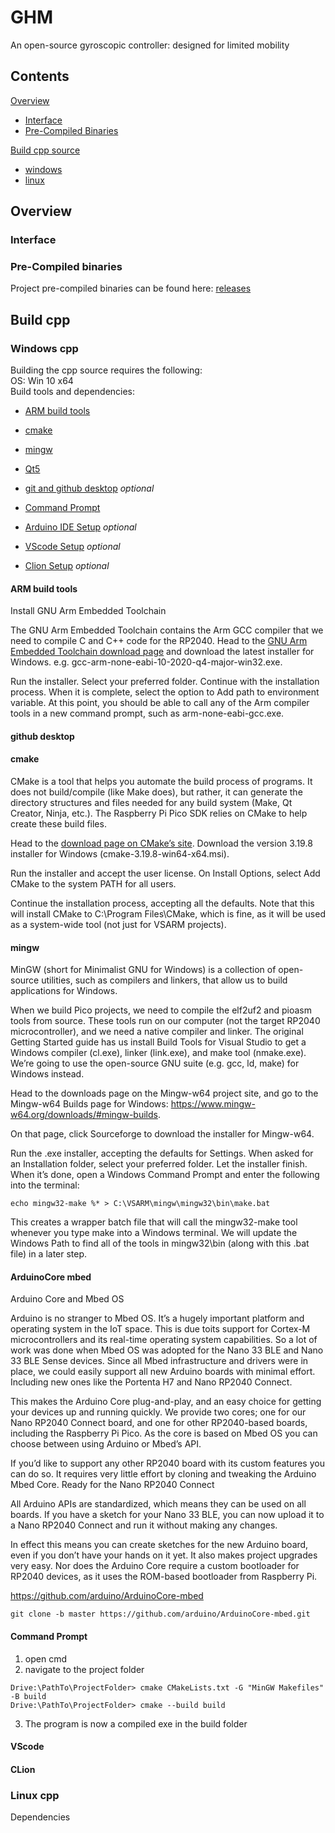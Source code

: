 # GHM
An open-source gyroscopic controller: designed for limited mobility
## Contents

[Overview](#Overview)
- [Interface](#Interface)
- [Pre-Compiled Binaries](#Pre-compiled-binaries)


[Build cpp source](#Build-cpp)
- [windows](#Windows-cpp)
- [linux](#Linux-cpp)


## Overview

### Interface


### Pre-Compiled binaries
Project pre-compiled binaries can be found here: [releases](https://github.com/ChromaticPanic/HeadGamingMouse/releases)

## Build cpp
### Windows cpp
Building the cpp source requires the following:  
OS: Win 10 x64  
Build tools and dependencies:  
- [ARM build tools](#ARM-build-tools)  
- [cmake](#cmake)  
- [mingw](#mingw)  
- [Qt5](#Qt5) 

- [git and github desktop](#github-desktop) *optional*   
- [Command Prompt](####Command-Prompt)  
- [Arduino IDE Setup](#Arduino) *optional*
- [VScode Setup](#VScode) *optional*  
- [Clion Setup](#CLion) *optional*  
 

#### ARM build tools

Install GNU Arm Embedded Toolchain

The GNU Arm Embedded Toolchain contains the Arm GCC compiler that we need to compile C and C++ code for the RP2040. Head to the [GNU Arm Embedded Toolchain download page](https://developer.arm.com/tools-and-software/open-source-software/developer-tools/gnu-toolchain/gnu-rm/downloads) and download the latest installer for Windows. e.g. gcc-arm-none-eabi-10-2020-q4-major-win32.exe.

Run the installer. Select your preferred folder. Continue with the installation process. When it is complete, select the option to Add path to environment variable. At this point, you should be able to call any of the Arm compiler tools in a new command prompt, such as arm-none-eabi-gcc.exe.

#### github desktop

#### cmake

CMake is a tool that helps you automate the build process of programs. It does not build/compile (like Make does), but rather, it can generate the directory structures and files needed for any build system (Make, Qt Creator, Ninja, etc.). The Raspberry Pi Pico SDK relies on CMake to help create these build files.  

Head to the [download page on CMake’s site](https://cmake.org/download/). Download the version 3.19.8 installer for Windows (cmake-3.19.8-win64-x64.msi).  

Run the installer and accept the user license. On Install Options, select Add CMake to the system PATH for all users.  

Continue the installation process, accepting all the defaults. Note that this will install CMake to C:\Program Files\CMake, which is fine, as it will be used as a system-wide tool (not just for VSARM projects).  

#### mingw

MinGW (short for Minimalist GNU for Windows) is a collection of open-source utilities, such as compilers and linkers, that allow us to build applications for Windows.  

When we build Pico projects, we need to compile the elf2uf2 and pioasm tools from source. These tools run on our computer (not the target RP2040 microcontroller), and we need a native compiler and linker. The original Getting Started guide has us install Build Tools for Visual Studio to get a Windows compiler (cl.exe), linker (link.exe), and make tool (nmake.exe). We’re going to use the open-source GNU suite (e.g. gcc, ld, make) for Windows instead.  

Head to the downloads page on the Mingw-w64 project site, and go to the Mingw-w64 Builds page for Windows: https://www.mingw-w64.org/downloads/#mingw-builds.  

On that page, click Sourceforge to download the installer for Mingw-w64.  

Run the .exe installer, accepting the defaults for Settings. When asked for an Installation folder, select your preferred folder. Let the installer finish. When it’s done, open a Windows Command Prompt and enter the following into the terminal:  

````
echo mingw32-make %* > C:\VSARM\mingw\mingw32\bin\make.bat
````

This creates a wrapper batch file that will call the mingw32-make tool whenever you type make into a Windows terminal. We will update the Windows Path to find all of the tools in mingw32\bin (along with this .bat file) in a later step.  


#### ArduinoCore mbed

Arduino Core and Mbed OS

Arduino is no stranger to Mbed OS. It’s a hugely important platform and operating system in the IoT space. This is due toits support for Cortex-M microcontrollers and its real-time operating system capabilities. So a lot of work was done when Mbed OS was adopted for the Nano 33 BLE and Nano 33 BLE Sense devices. Since all Mbed infrastructure and drivers were in place, we could easily support all new Arduino boards with minimal effort. Including new ones like the Portenta H7 and Nano RP2040 Connect.

This makes the Arduino Core plug-and-play, and an easy choice for getting your devices up and running quickly. We provide two cores; one for our Nano RP2040 Connect board, and one for other RP2040-based boards, including the Raspberry Pi Pico. As the core is based on Mbed OS you can choose between using Arduino or Mbed’s API.

If you’d like to support any other RP2040 board with its custom features you can do so. It requires very little effort by cloning and tweaking the Arduino Mbed Core.
Ready for the Nano RP2040 Connect

All Arduino APIs are standardized, which means they can be used on all boards. If you have a sketch for your Nano 33 BLE, you can now upload it to a Nano RP2040 Connect and run it without making any changes.

In effect this means you can create sketches for the new Arduino board, even if you don’t have your hands on it yet. It also makes project upgrades very easy. Nor does the Arduino Core require a custom bootloader for RP2040 devices, as it uses the ROM-based bootloader from Raspberry Pi.

https://github.com/arduino/ArduinoCore-mbed

````
git clone -b master https://github.com/arduino/ArduinoCore-mbed.git
````



#### Command Prompt
1. open cmd
2. navigate to the project folder
```
Drive:\PathTo\ProjectFolder> cmake CMakeLists.txt -G "MinGW Makefiles" -B build
Drive:\PathTo\ProjectFolder> cmake --build build
```
3. The program is now a compiled exe in the build folder

#### VScode

#### CLion




### Linux cpp
Dependencies
